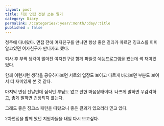 ```yaml
---
layout: post
title: 최종 면접 전날 쓰는 일기
category: Diary
permalink: /:categories/:year/:month/:day/:title
published : false
---
```


청주에 다녀왔다. 면접 전에 여자친구를 만나면 항상 좋은 결과가 따르던 징크스를 이미 알고있던 여자친구가 만나자고 했다. 

퇴사 후 부쩍 생각이 많아진 여자친구랑 함꼐 파일럿 예능프로그램을 봤는데 썩 재미있었다. 

함께 이런저런 생각을 공유하다보면 서로의 입장도 보이고 다르게 바라보던 부분도 보여서 더 재미있게 본 것 같다.

마지막 면접 전날인데 심적인 부담도 없고 편한 마음상태이다. 나쁘게 말하면 무감각하고, 좋게 말하면 긴장되지 않는다. 

그래도 좋은 징크스 패턴을 따랐으니 좋은 결과가 있으리라 믿고 있다.

2차면접을 함께 봤던 지원자들을 내일 다시 보고싶다.